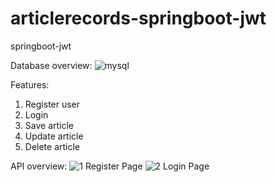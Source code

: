 # articlerecords-springboot-jwt
springboot-jwt

Database overview:
![mysql](https://user-images.githubusercontent.com/105952128/232654617-33d5c8ef-b62e-4b5e-adee-22f8b53606e0.png)

Features:
1. Register user
2. Login
3. Save article
4. Update article
5. Delete article

API overview:
![1  Register Page](https://user-images.githubusercontent.com/105952128/232654976-e85b1d5c-36b7-4b28-8b98-66cfcca2f2b9.png)
![2  Login Page](https://user-images.githubusercontent.com/105952128/232655028-db38d2b5-1d93-4b54-bf63-ff0fd1dddc5a.png)
